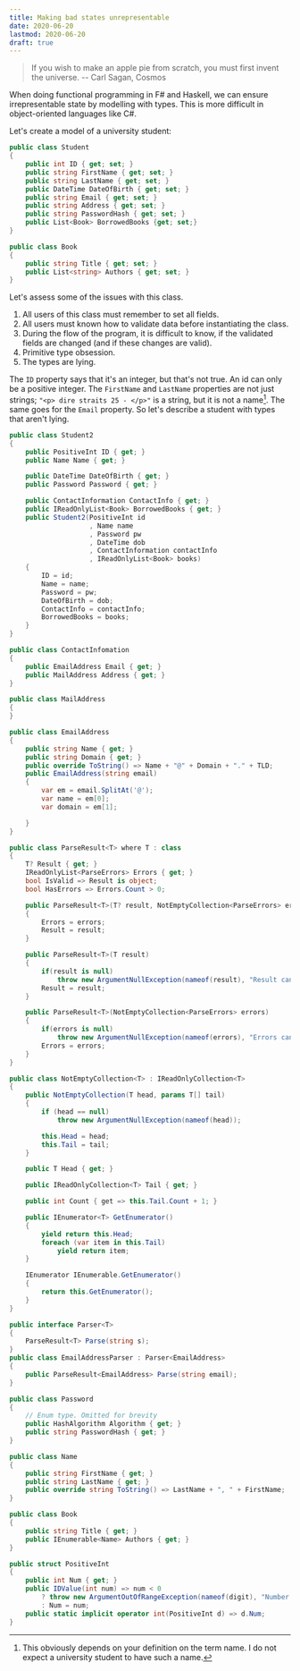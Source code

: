 ```yaml
---
title: Making bad states unrepresentable
date: 2020-06-20
lastmod: 2020-06-20
draft: true
---
```


> If you wish to make an apple pie from scratch, you must first invent the
> universe. -- Carl Sagan, Cosmos

When doing functional programming in F# and Haskell, we can ensure
irrepresentable state by modelling with types. This is more difficult in
object-oriented languages like C#.

Let's create a model of a university student:
```csharp
public class Student
{
    public int ID { get; set; }
    public string FirstName { get; set; }
    public string LastName { get; set; }
    public DateTime DateOfBirth { get; set; }
    public string Email { get; set; }
    public string Address { get; set; }
    public string PasswordHash { get; set; }
    public List<Book> BorrowedBooks {get; set;}
}

public class Book
{
    public string Title { get; set; }
    public List<string> Authors { get; set; }
}
```

Let's assess some of the issues with this class.

1. All users of this class must remember to set all fields.
2. All users must known how to validate data before instantiating the
   class.
3. During the flow of the program, it is difficult to know, if the
   validated fields are changed (and if these changes are valid).
4. Primitive type obsession.
5. The types are lying.

The `ID` property says that it's an integer, but that's not true. An id
can only be a positive integer. The `FirstName` and `LastName` properties
are not just strings; `"<p> dire straits 25 - </p>"` is a string, but it
is not a name[^1]. The same goes for the `Email` property. So let's
describe a student with types that aren't lying.

[^1]: This obviously depends on your definition on the term name. I do not
  expect a university student to have such a name.

```csharp
public class Student2
{
    public PositiveInt ID { get; }
    public Name Name { get; }

    public DateTime DateOfBirth { get; }
    public Password Password { get; }

    public ContactInformation ContactInfo { get; }
    public IReadOnlyList<Book> BorrowedBooks { get; }
    public Student2(PositiveInt id
                    , Name name
                    , Password pw
                    , DateTime dob
                    , ContactInformation contactInfo
                    , IReadOnlyList<Book> books)
    {
        ID = id;
        Name = name;
        Password = pw;
        DateOfBirth = dob;
        ContactInfo = contactInfo;
        BorrowedBooks = books;
    }
}

public class ContactInfomation
{
    public EmailAddress Email { get; }
    public MailAddress Address { get; }
}

public class MailAddress
{
}

public class EmailAddress
{
    public string Name { get; }
    public string Domain { get; }
    public override ToString() => Name + "@" + Domain + "." + TLD;
    public EmailAddress(string email)
    {
        var em = email.SplitAt('@');
        var name = em[0];
        var domain = em[1];

    }
}

public class ParseResult<T> where T : class
{
    T? Result { get; }
    IReadOnlyList<ParseErrors> Errors { get; }
    bool IsValid => Result is object;
    bool HasErrors => Errors.Count > 0;

    public ParseResult<T>(T? result, NotEmptyCollection<ParseErrors> errors)
    {
        Errors = errors;
        Result = result;
    }

    public ParseResult<T>(T result)
    {
        if(result is null)
            throw new ArgumentNullException(nameof(result), "Result cannot be null");
        Result = result;
    }

    public ParseResult<T>(NotEmptyCollection<ParseErrors> errors)
    {
        if(errors is null)
            throw new ArgumentNullException(nameof(errors), "Errors cannot be null");
        Errors = errors;
    }
}

public class NotEmptyCollection<T> : IReadOnlyCollection<T>
{
    public NotEmptyCollection(T head, params T[] tail)
    {
        if (head == null)
            throw new ArgumentNullException(nameof(head));

        this.Head = head;
        this.Tail = tail;
    }

    public T Head { get; }

    public IReadOnlyCollection<T> Tail { get; }

    public int Count { get => this.Tail.Count + 1; }

    public IEnumerator<T> GetEnumerator()
    {
        yield return this.Head;
        foreach (var item in this.Tail)
            yield return item;
    }

    IEnumerator IEnumerable.GetEnumerator()
    {
        return this.GetEnumerator();
    }
}

public interface Parser<T>
{
    ParseResult<T> Parse(string s);
}
public class EmailAddressParser : Parser<EmailAddress>
{
    public ParseResult<EmailAddress> Parse(string email);
}

public class Password
{
    // Enum type. Omitted for brevity
    public HashAlgorithm Algorithm { get; }
    public string PasswordHash { get; }
}

public class Name
{
    public string FirstName { get; }
    public string LastName { get; }
    public override string ToString() => LastName + ", " + FirstName;
}

public class Book
{
    public string Title { get; }
    public IEnumerable<Name> Authors { get; }
}

public struct PositiveInt
{
    public int Num { get; }
    public IDValue(int num) => num < 0
        ? throw new ArgumentOutOfRangeException(nameof(digit), "Number can't be negative.")
        : Num = num;
    public static implicit operator int(PositiveInt d) => d.Num;
}
```
